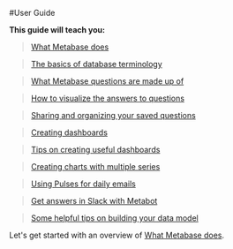 #User Guide

**This guide will teach you:**

> [What Metabase does](01-what-is-metabase.md)

> [The basics of database terminology](02-database-basics.md)

> [What Metabase questions are made up of](03-asking-questions.md)

> [How to visualize the answers to questions](04-visualizing-results.md)

> [Sharing and organizing your saved questions](05-sharing-answers.md)

> [Creating dashboards](06-dashboards.md)

> [Tips on creating useful dashboards](07-dashboard-tips.md)

> [Creating charts with multiple series](08-multi-series-charting.md)

> [Using Pulses for daily emails](09-pulses.md)

> [Get answers in Slack with Metabot](10-metabot.md)

> [Some helpful tips on building your data model](11-data-model-reference.md)

Let's get started with an overview of [What Metabase does](01-what-is-metabase.md).
